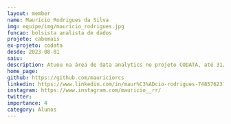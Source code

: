 ```yaml
---
layout: member
name: Maurício Rodrigues da Silva
img: equipe/img/mauricio_rodrigues.jpg
funcao: bolsista analista de dados
projeto: cabemais
ex-projeto: codata
desde: 2023-08-01
saiu: 
description: Atuou na área de data analytics no projeto CODATA, até 31/07/2025. Atualmente atua no projeto Cabe Mais, também na área de Data Analytics
home_page: 
github: https://github.com/mauriciorcs
linkedin: https://www.linkedin.com/in/maur%C3%ADcio-rodrigues-748576237/
instagram: https://www.instagram.com/mauricio__rr/
twitter: 
importance: 4
category: Alunos
---
```

